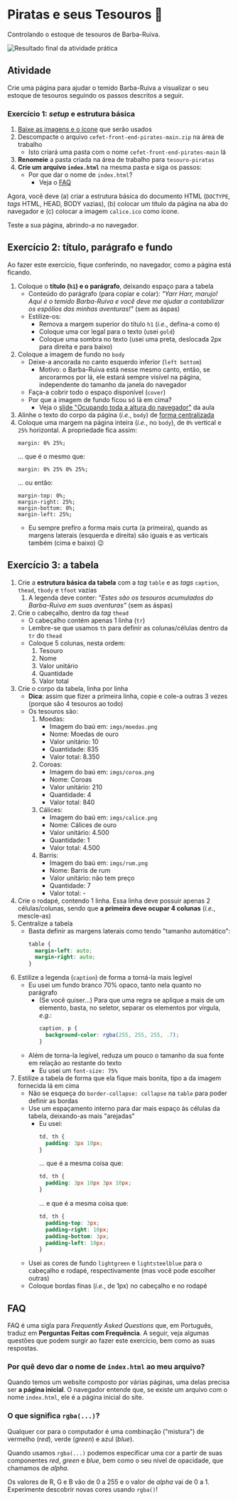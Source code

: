# Piratas e seus Tesouros 👑

Controlando o estoque de tesouros de Barba-Ruiva.

![Resultado final da atividade prática](https://fegemo.github.io/cefet-front-end/images/piratas-e-seus-tesouros.png)

## Atividade

Crie uma página para ajudar o temido Barba-Ruiva a visualizar o seu estoque de
tesouros seguindo os passos descritos a seguir.

### Exercício 1: _setup_ e estrutura básica

1. [Baixe as imagens e o ícone][seminal] que serão usados
1. Descompacte o arquivo `cefet-front-end-pirates-main.zip` na área de trabalho
   - Isto criará uma pasta com o nome `cefet-front-end-pirates-main` lá
1. **Renomeie** a pasta criada na área de trabalho para `tesouro-piratas`
1. **Crie um arquivo `index.html`** na mesma pasta e siga os passos:
   - Por que dar o nome de `index.html`?
     - Veja o [FAQ](#faq)

Agora, você deve (a) criar a estrutura básica do documento HTML (`DOCTYPE`,
_tags_ HTML, HEAD, BODY vazias), (b) colocar um título da página na aba do
navegador e (c) colocar a imagem `calice.ico` como ícone.

Teste a sua página, abrindo-a no navegador.

[seminal]: https://github.com/fegemo/cefet-front-end-pirates/archive/main.zip


## Exercício 2: título, parágrafo e fundo

Ao fazer este exercício, fique conferindo, no navegador, como a página está ficando.

1. Coloque o **título (`h1`) e o parágrafo**, deixando espaço para a tabela
   - Conteúdo do parágrafo (para copiar e colar): _"Yarr Harr, marujo! Aqui é o temido Barba-Ruiva e você deve me ajudar
     a contabilizar os espólios das minhas aventuras!"_ (sem as áspas)
   - Estilize-os:
     - Remova a margem superior do título `h1` (_i.e._, defina-a como `0`)
     - Coloque uma cor legal para o texto (usei `gold`)
     - Coloque uma sombra no texto (usei uma preta, deslocada 2px para direita e para baixo)
1. Coloque a imagem de fundo no `body`
   - Deixe-a ancorada no canto esquerdo inferior (`left bottom`)
     - Motivo: o Barba-Ruiva está nesse mesmo canto, então, se ancorarmos por lá, ele estará sempre visível na página, independente do tamanho da janela do navegador
   - Faça-a cobrir todo o espaço disponível (`cover`)
   - Por que a imagem de fundo ficou só lá em cima?
     - Veja o [slide "Ocupando toda a altura do navegador"](https://fegemo.github.io/cefet-front-end/classes/html3/#ocupando-toda-altura-navegador) da aula
1. Alinhe o texto do corpo da página (_i.e._, `body`) de [forma centralizada][alinhamento-texto]
1. Coloque uma margem na página inteira (_i.e._, no `body`), de `0%`  vertical e `25%` horizontal. A propriedade fica assim:
   ```
   margin: 0% 25%;
   ```
   ... que é o mesmo que:
   ```
   margin: 0% 25% 0% 25%;
   ```
   ... ou então:
   ```
   margin-top: 0%;
   margin-right: 25%;
   margin-bottom: 0%;
   margin-left: 25%;
   ```
   - Eu sempre prefiro a forma mais curta (a primeira), quando as margens laterais (esquerda e direita) são iguais e as verticais também (cima e baixo) :wink:



[alinhamento-texto]: https://fegemo.github.io/cefet-front-end/classes/html1/#css-alinhamentoTexto

## Exercício 3: a **tabela**

1. Crie a **estrutura básica da tabela** com a _tag_ `table` e as _tags_ `caption`, `thead`, `tbody` e `tfoot` vazias
   1. A legenda deve conter: _"Estes são os tesouros acumulados do Barba-Ruiva em suas aventuras"_ (sem as áspas)
1. Crie o cabeçalho, dentro da _tag_ `thead`
   - O cabeçalho contém apenas 1 linha (`tr`)
   - Lembre-se que usamos `th` para definir as colunas/células dentro da `tr` do `thead`
   - Coloque 5 colunas, nesta ordem:
     1. Tesouro
     1. Nome
     1. Valor unitário
     1. Quantidade
     1. Valor total
1. Crie o corpo da tabela, linha por linha
   - **Dica**: assim que fizer a primeira linha, copie e cole-a outras 3 vezes (porque são 4 tesouros ao todo)
   - Os tesouros são:
     1. Moedas:
        - Imagem do baú em: `imgs/moedas.png`
        - Nome: Moedas de ouro
        - Valor unitário: 10
        - Quantidade: 835
        - Valor total: 8.350
     1. Coroas:
        - Imagem do baú em: `imgs/coroa.png`
        - Nome: Coroas
        - Valor unitário: 210
        - Quantidade: 4
        - Valor total: 840
     1. Cálices:
        - Imagem do baú em: `imgs/calice.png`
        - Nome: Cálices de ouro
        - Valor unitário: 4.500
        - Quantidade: 1
        - Valor total: 4.500
     1. Barris:
        - Imagem do baú em: `imgs/rum.png`
        - Nome: Barris de rum
        - Valor unitário: não tem preço
        - Quantidade: 7
        - Valor total: -
1. Crie o rodapé, contendo 1 linha. Essa linha deve possuir apenas 2 células/colunas, sendo que **a primeira deve ocupar 4 colunas** (_i.e._, mescle-as)
1. Centralize a tabela
   - Basta definir as margens laterais como tendo "tamanho automático":
     ```css
     table {
       margin-left: auto;
       margin-right: auto;
     }
     ```
1. Estilize a legenda (`caption`) de forma a torná-la mais legível
   - Eu usei um fundo branco 70% opaco, tanto nela quanto no parágrafo
     - (Se você quiser...) Para que uma regra se aplique a mais de um elemento, basta, no seletor, separar os elementos por vírgula, _e.g._:
       ```css
       caption, p {
         background-color: rgba(255, 255, 255, .7);
       }
       ```
   - Além de torna-la legível, reduza um pouco o tamanho da sua fonte em relação ao restante do texto
     - Eu usei um `font-size: 75%`
1. Estilize a tabela de forma que ela fique mais bonita, tipo a da imagem fornecida lá em cima
   - Não se esqueça do `border-collapse: collapse` na `table` para poder definir as bordas
   - Use um espaçamento interno para dar mais espaço às células da tabela, deixando-as mais "arejadas"
     - Eu usei:
       ```css
       td, th {
         padding: 3px 10px;        
       }
       ```
       ... que é a mesma coisa que:
       ```css
       td, th {
         padding: 3px 10px 3px 10px;        
       }
       ```
       ... e que é a mesma coisa que:
       ```css
       td, th {
         padding-top: 3px;
         padding-right: 10px;
         padding-bottom: 3px;
         padding-left: 10px;        
       }
       ```
   - Usei as cores de fundo `lightgreen` e `lightsteelblue` para o cabeçalho e rodapé, respectivamente (mas você pode escolher outras)
   - Coloque bordas finas (_i.e._, de 1px) no cabeçalho e no rodapé


## FAQ

FAQ é uma sigla para _Frequently Asked Questions_ que, em Português, traduz
em **Perguntas Feitas com Frequência**. A seguir, veja algumas questões que
podem surgir ao fazer este exercício, bem como as suas respostas.

### Por quê devo dar o nome de `index.html` ao meu arquivo?

Quando temos um website composto por várias páginas, uma delas precisa ser **a página inicial**. O navegador entende que, se existe um arquivo com o nome `index.html`, ele é a página inicial do site.


### O que significa `rgba(...)`?

Qualquer cor para o computador é uma combinação ("mistura") de vermelho (_red_),
verde (_green_) e azul (_blue_).

Quando usamos `rgba(...)` podemos especificar uma cor a partir de suas componentes _red_, _green_ e _blue_, bem como o seu nível de opacidade, que chamamos de _alpha_.

Os valores de R, G e B vão de 0 a 255 e o valor de _alpha_ vai de 0 a 1. Experimente descobrir novas cores usando `rgba()`!
